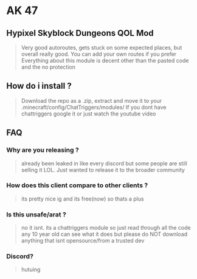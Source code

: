 # AK 47
## Hypixel Skyblock Dungeons QOL Mod

> Very good autoroutes, gets stuck on some expected places, but overall really good. You can add your own routes if you prefer 
> Everything about this module is decent other than the pasted code and the no protection


## How do i install ?
> Download the repo as a .zip, extract and move it to your .minecraft/config/ChatTriggers/modules/
> If you dont have chattriggers google it or just watch the youtube video

## FAQ
### Why are you releasing ?
> already been leaked in like every discord but some people are still selling it LOL. Just wanted to release it to the broader community
### How does this client compare to other clients ?
> its pretty nice ig and its free(now) so thats a plus
### Is this unsafe/arat ?
> no it isnt. its a chattriggers module so just read through all the code any 10 year old can see what it does but please do NOT download anything that isnt opensource/from a trusted dev 
### Discord?
> hutuing
